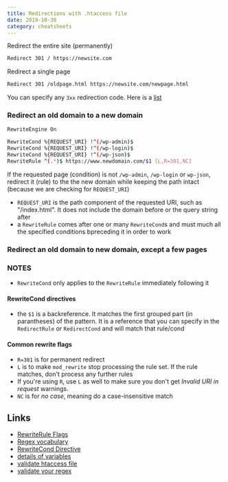 ```yaml
---
title: Redirections with .htaccess file
date: 2019-10-30
category: cheatsheets
---
```


Redirect the entire site (permanently)

```bash
Redirect 301 / https://newsite.com
```

Redirect a single page

```bash
Redirect 301 /oldpage.html https://newsite.com/newpage.html
```

You can specify any `3xx` redirection code. Here is a [list](https://en.wikipedia.org/wiki/List_of_HTTP_status_codes#3xx_Redirection)

### Redirect an old domain to a new domain

```bash
RewriteEngine On

RewriteCond %{REQUEST_URI} !^(/wp-admin)$
RewriteCond %{REQUEST_URI} !^(/wp-login)$
RewriteCond %{REQUEST_URI} !^(/wp-json)$
RewriteRule ^(.*)$ https://www.newdomain.com/$1 [L,R=301,NC]
```

If the requested page (condition) is not `/wp-admin`, `/wp-login` or `wp-json`, redirect it (rule) to the the new domain while keeping the path intact (because we are checking for `REQUEST_URI`)

- `REQUEST_URI` is the path component of the requested URI, such as "/index.html". It does not include the domain before or the query string after
- a `RewriteRule` comes after one or many `RewriteCond`s and must much all the specified conditions bpreceding it in order to work




### Redirect an old domain to new domain, except a few pages


### NOTES

- `RewriteCond` only applies to the `RewriteRule` immediately following it

#### RewriteCond directives

- the `$1` is a backreference. It matches the first grouped part (in parantheses) of the pattern. It is a reference that you can specify in the `RedirectRule` or `RedirectCond` and will match that rule/cond

#### Common rewrite flags

- `R=301` is for permanent redirect
- `L` is to make `mod_rewrite` stop processing the rule set. If the rule matches, don't process any further rules
- If you're using `R`, use `L` as well to make sure you don't get _Invalid URI in request_ warnings.
- `NC` is for _no case_, meaning do a case-insensitive match



Links
---

- [RewriteRule Flags](https://httpd.apache.org/docs/current/rewrite/flags.html)
- [Regex vocabulary](https://httpd.apache.org/docs/current/rewrite/intro.html#regex)
- [RewriteCond Directive](https://httpd.apache.org/docs/current/mod/mod_rewrite.html#rewritecond)
- [details of variables](https://httpd.apache.org/docs/current/expr.html#vars)
- [validate htaccess file](http://www.htaccesscheck.com)
- [validate your regex](https://regex101.com/)